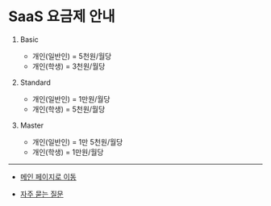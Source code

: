 # SaaS 요금제 안내

1. Basic
   - 개인(일반인) = 5천원/월당
   - 개인(학생) = 3천원/월당

2. Standard
   - 개인(일반인) = 1만원/월당
   - 개인(학생) = 5천원/월당

3. Master
   - 개인(일반인) = 1만 5천원/월당
   - 개인(학생) = 1만원/월당

---

+ [메인 페이지로 이동](/README.md)

+ [자주 묻는 질문](/Ask.md)
